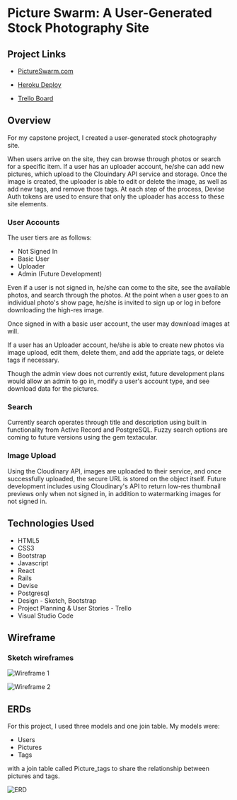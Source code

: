 # Picture Swarm: A User-Generated Stock Photography Site

## Project Links

- [PictureSwarm.com](http://pictureswarm.com/)

- [Heroku Deploy](https://picture-swarm.herokuapp.com/)

- [Trello Board](https://trello.com/b/o5BEvcB9/picture-swarm)

## Overview
For my capstone project, I created a user-generated stock photography site.

When users arrive on the site, they can browse through photos or search for a specific item. If a user has an uploader account, he/she can add new pictures, which upload to the Clouindary API service and storage. Once the image is created, the uploader is able to edit or delete the image, as well as add new tags, and remove those tags. At each step of the process, Devise Auth tokens are used to ensure that only the uploader has access to these site elements. 

### User Accounts

The user tiers are as follows:
* Not Signed In
* Basic User
* Uploader
* Admin (Future Development)

Even if a user is not signed in, he/she can come to the site, see the available photos, and search through the photos. At the point when a user goes to an individual photo's show page, he/she is invited to sign up or log in before downloading the high-res image. 

Once signed in with a basic user account, the user may download images at will. 

If a user has an Uploader account, he/she is able to create new photos via image upload, edit them, delete them, and add the appriate tags, or delete tags if necessary. 

Though the admin view does not currently exist, future development plans would allow an admin to go in, modify a user's account type, and see download data for the pictures.

### Search

Currently search operates through title and description using built in functionality from Active Record and PostgreSQL. Fuzzy search options are coming to future versions using the gem textacular. 

### Image Upload
Using the Cloudinary API, images are uploaded to their service, and once successfully uploaded, the secure URL is stored on the object itself. Future development includes using Cloudinary's API to return low-res thumbnail previews only when not signed in, in addition to watermarking images for not signed in. 

## Technologies Used

* HTML5
* CSS3
* Bootstrap
* Javascript
* React
* Rails
* Devise
* Postgresql
* Design - Sketch, Bootstrap
* Project Planning & User Stories - Trello
* Visual Studio Code


## Wireframe

### Sketch wireframes

![Wireframe 1](https://res.cloudinary.com/pictureswarm/image/upload/v1505662048/Picture-Swarm-Homepage_wxvw3c.png)

![Wireframe 2](https://res.cloudinary.com/pictureswarm/image/upload/v1505662112/PictureSwarm-ShowPage_po1tjx.png)

## ERDs

For this project, I used three models and one join table. My models were: 

* Users
* Pictures
* Tags

with a join table called Picture_tags to share the relationship between pictures and tags. 

![ERD](https://res.cloudinary.com/pictureswarm/image/upload/v1505664012/2017-09-17_11.54.41_yximny.jpg)

<!-- ## Future Development

*
*
* -->